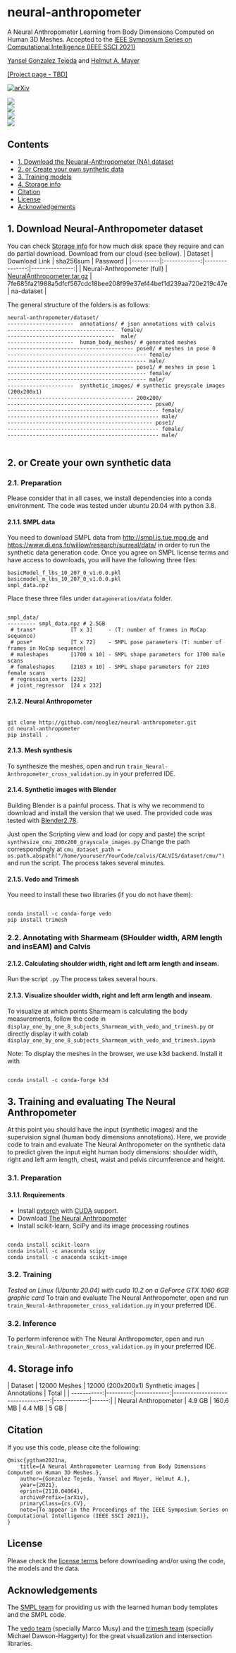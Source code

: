 # neural-anthropometer
A Neural Anthropometer Learning from Body Dimensions Computed on Human 3D Meshes.
Accepted to the [IEEE Symposium Series on Computational Intelligence (IEEE SSCI 2021)](https://attend.ieee.org/ssci-2021/)

[Yansel Gonzalez Tejeda](https://github.com/neoglez) and [Helmut A. Mayer](https://www.cosy.sbg.ac.at/~helmut/helmut.html)

[[Project page - TBD]](http://example.com)

[![arXiv](https://img.shields.io/badge/arXiv-2110.04064-green)](https://arxiv.org/abs/2110.04064)

<p style="display: flex; flex-direction: column;">
<img src="/img/InferenceResults.jpg">
<img src="/img/NeuralAnthropometerApproachOverview.jpg">
<img src="/img/ShoulderWidthMaleSubject.jpg">
<img src="/img/FemaleSubjectArmLength.jpg">
</p>

## Contents
* [1. Download the Neuaral-Anthropometer (NA) dataset](https://github.com/neoglez/neural-anthropometer#1-download-neural-anthropometer-dataset)
* [2. or Create your own synthetic data](https://github.com/neoglez/neural-anthropometer#2-or-create-your-own-synthetic-data)
* [3. Training models](https://github.com/neoglez/neural-anthropometer#3-training-models)
* [4. Storage info](https://github.com/neoglez/#4-storage-info)
* [Citation](https://github.com/neoglez/neural-anthropometer#citation)
* [License](https://github.com/neoglez/neural-anthropometer#license)
* [Acknowledgements](https://github.com/neoglez/neural-anthropometer#acknowledgements)

## 1. Download Neural-Anthropometer dataset


You can check [Storage info](https://github.com/neoglez/neural-anthropometer#4-storage-info) for how much disk space they require and can do partial download.
Download from our cloud (see bellow).
| Dataset  |  Download Link     | sha256sum      |  Password |
|----------|:-------------:|---------------:|---------------:|
| Neural-Anthropometer (full) |  [NeuralAnthropometer.tar.gz](https://cloudlogin03.world4you.com/index.php/s/5uD3bt1n207k8ko) | 7fe685fa21988a5dfcf567cdc18bee208f99e37ef44bef1d239aa720e219c47e | na-dataset |

The general structure of the folders is as follows:

``` shell
neural-anthropometer/dataset/
---------------------  annotations/ # json annotations with calvis
----------------------------------  female/
----------------------------------  male/
---------------------  human_body_meshes/ # generated meshes
---------------------------------------- pose0/ # meshes in pose 0
-------------------------------------------- female/
-------------------------------------------- male/
---------------------------------------- pose1/ # meshes in pose 1
-------------------------------------------- female/
-------------------------------------------- male/
---------------------  synthetic_images/ # synthetic greyscale images (200x200x1)
---------------------------------------- 200x200/
---------------------------------------------- pose0/
------------------------------------------------ female/
------------------------------------------------ male/
---------------------------------------------- pose1/
------------------------------------------------ female/
------------------------------------------------ male/


```

## 2. or Create your own synthetic data
### 2.1. Preparation

Please consider that in all cases, we install dependencies into a conda environment. The code was tested under ubuntu 20.04 with python 3.8.

#### 2.1.1. SMPL data

You need to download SMPL data from http://smpl.is.tue.mpg.de and https://www.di.ens.fr/willow/research/surreal/data/ in order to run the synthetic data generation code. Once you agree on SMPL license terms and have access to downloads, you will have the following three files:

```
basicModel_f_lbs_10_207_0_v1.0.0.pkl
basicmodel_m_lbs_10_207_0_v1.0.0.pkl
smpl_data.npz
```

Place these three files under `datageneration/data` folder.


``` shell

smpl_data/
--------- smpl_data.npz # 2.5GB
 # trans*           [T x 3]     - (T: number of frames in MoCap sequence)
 # pose*            [T x 72]    - SMPL pose parameters (T: number of frames in MoCap sequence)
 # maleshapes       [1700 x 10] - SMPL shape parameters for 1700 male scans
 # femaleshapes     [2103 x 10] - SMPL shape parameters for 2103 female scans 
 # regression_verts [232]
 # joint_regressor  [24 x 232]
```

#### 2.1.2. Neural Anthropometer
``` shell

git clone http://github.com/neoglez/neural-anthropometer.git
cd neural-anthropometer
pip install .
```

#### 2.1.3. Mesh synthesis

To synthesize the meshes, open and run `train_Neural-Anthropometer_cross_validation.py` in your preferred IDE.

#### 2.1.4. Synthetic images with Blender

Building Blender is a painful process. That is why we recommend to download and install the version that we used. The provided code was tested with [Blender2.78](http://download.blender.org/release/Blender2.78/blender-2.78a-linux-glibc211-x86_64.tar.bz2).

Just open the Scripting view and load (or copy and paste) the script `synthesize_cmu_200x200_grayscale_images.py`
Change the path correspondingly at `cmu_dataset_path = os.path.abspath("/home/youruser/YourCode/calvis/CALVIS/dataset/cmu/")` and run the script.
The process takes several minutes.

#### 2.1.5. Vedo and Trimesh

You need to install these two libraries (if you do not have them):

``` shell

conda install -c conda-forge vedo
pip install trimesh
```

### 2.2. Annotating with Sharmeam (SHoulder width, ARM length and insEAM) and Calvis

#### 2.1.2. Calculating shoulder width, right and left arm length and inseam.
Run the script `.py`
The process takes several hours.

#### 2.1.3. Visualize shoulder width, right and left arm length and inseam.
To visualize at which points Sharmeam is calculating the body measurements, follow the code in `display_one_by_one_8_subjects_Sharmeam_with_vedo_and_trimesh.py` or directly display it with colab `display_one_by_one_8_subjects_Sharmeam_with_vedo_and_trimesh.ipynb`

Note: To display the meshes in the browser, we use k3d backend. Install it with

``` shell

conda install -c conda-forge k3d
```

## 3. Training and evaluating The Neural Anthropometer

At this point you should have the input (synthetic images) and the supervision signal (human body dimensions annotations). Here, we provide code to train and evaluate The Neural Anthropometer on the synthetic data to predict given the input eight human body dimensions: shoulder width, right and left arm length, chest, waist and pelvis circumference and height.

### 3.1. Preparation

#### 3.1.1. Requirements
* Install [pytorch](https://pytorch.org/) with [CUDA](https://developer.nvidia.com/cuda-downloads) support.
* Download [The Neural Anthropometer](https://github.com/neoglez/neural-anthropometer)
* Install scikit-learn, SciPy and its image processing routines

``` shell

conda install scikit-learn 
conda install -c anaconda scipy
conda install -c anaconda scikit-image
```

### 3.2. Training

*Tested on Linux (Ubuntu 20.04) with cuda 10.2 on a GeForce GTX 1060 6GB graphic card*
To train and evaluate The Neural Anthropometer, open and run `train_Neural-Anthropometer_cross_validation.py` in your preferred IDE.

### 3.2. Inference

To perform inference with The Neural Anthropometer, open and run `train_Neural-Anthropometer_cross_validation.py` in your preferred IDE.


## 4. Storage info

| Dataset     | 12000 Meshes | 12000 (200x200x1) Synthetic images | Annotations | Total |
| -----------:|---------:|------------:|----------------------------------:|------------:|------:|
| Neural Anthropometer      | 4.9 GB    | 160.6 MB      |   4.4 MB   | 5 GB |

## Citation
If you use this code, please cite the following:

```
@misc{ygtham2021na,
	title={A Neural Anthropometer Learning from Body Dimensions Computed on Human 3D Meshes.},
	author={Gonzalez Tejeda, Yansel and Mayer, Helmut A.},
	year={2021},
	eprint={2110.04064},
	archivePrefix={arXiv},
	primaryClass={cs.CV},
	note={To appear in the Proceedings of the IEEE Symposium Series on Computational Intelligence (IEEE SSCI 2021)},
}
```

## License
Please check the [license terms](https://github.com/neoglez/neural-anthropometer/blob/master/LICENSE.md) before downloading and/or using the code, the models and the data.

## Acknowledgements
The [SMPL team](https://smpl.is.tue.mpg.de/) for providing us with the learned human body templates and the SMPL code.


The [vedo team](https://github.com/marcomusy/vedo) (specially Marco Musy) and the [trimesh team](https://github.com/mikedh/trimesh) (specially Michael Dawson-Haggerty) for the great visualization and intersection libraries.

